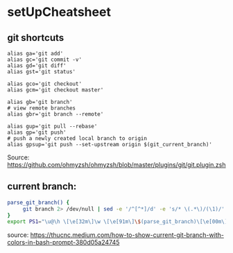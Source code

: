 # setUpCheatsheet

## git shortcuts

```
alias ga='git add'
alias gc='git commit -v'
alias gd='git diff'
alias gst='git status'

alias gco='git checkout'
alias gcm='git checkout master'

alias gb='git branch'
# view remote branches
alias gbr='git branch --remote'

alias gup='git pull --rebase'
alias gp='git push'
# push a newly created local branch to origin
alias gpsup='git push --set-upstream origin $(git_current_branch)'
```

Source: https://github.com/ohmyzsh/ohmyzsh/blob/master/plugins/git/git.plugin.zsh

## current branch:


```bash
parse_git_branch() {
     git branch 2> /dev/null | sed -e '/^[^*]/d' -e 's/* \(.*\)/(\1)/'
}
export PS1="\u@\h \[\e[32m\]\w \[\e[91m\]\$(parse_git_branch)\[\e[00m\]$ "
```

source: https://thucnc.medium.com/how-to-show-current-git-branch-with-colors-in-bash-prompt-380d05a24745
